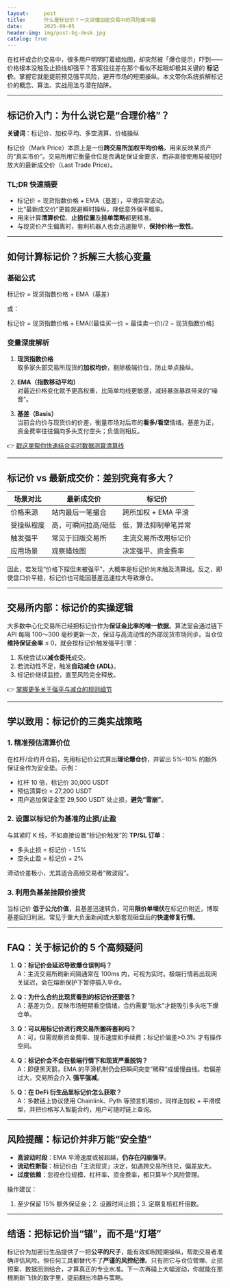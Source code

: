 ```yaml
---
layout:     post
title:      什么是标记价？一文读懂加密交易中的风险缓冲器
date:       2025-09-05
header-img: img/post-bg-desk.jpg
catalog: true
---
```


在杠杆或合约交易中，很多用户明明盯着蜡烛图，却突然被「爆仓提示」吓到——价格根本没触及止损线却强平？答案往往差在那个看似不起眼却极其关键的 **标记价**。掌握它就能提前预见强平风险，避开市场的短期操纵。本文带你系统拆解标记价的概念、算法、实战用法与潜在陷阱。

---

## 标记价入门：为什么说它是“合理价格”？

**关键词**：标记价、加权平均、多空清算、价格操纵

标记价（Mark Price）本质上是一份**跨交易所加权平均价格**，用来反映某资产的“真实市价”。交易所用它衡量仓位是否满足保证金要求，而非直接使用易被短时放大的最新成交价（Last Trade Price）。

### TL;DR 快速摘要

- 标记价 = 现货指数价格 + EMA（基差），平滑异常波动。  
- 比“最新成交价”更能规避瞬时操纵，降低意外强平概率。  
- 用来计算**清算价位**、**止损位置**及**挂单策略**都更精准。  
- 与现货价产生偏离时，套利机器人也会迅速搬平，**保持价格一致性**。

---

## 如何计算标记价？拆解三大核心变量

### 基础公式

标记价 = 现货指数价格 + EMA（基差）

或：

标记价 = 现货指数价格 + EMA[(最佳买一价 + 最佳卖一价)/2 − 现货指数价格]

### 变量深度解析

1. **现货指数价格**  
   取多家头部交易所现货的**加权均价**，剔除极端价位，防止单点操纵。

2. **EMA（指数移动平均）**  
   对最近价格变化赋予更高权重，比简单均线更敏感，减轻暴涨暴跌带来的“噪音”。

3. **基差（Basis）**  
   当前合约价与现货价的价差，衡量市场对后市的**看多/看空**情绪。基差为正，资金费率往往偏向多头支付空头；负值则相反。

👉 [戳这里帮你快速结合实时数据测算清算线](https://okxdog.com/)

---

## 标记价 vs 最新成交价：差别究竟有多大？

| 场景对比 | 最新成交价 | 标记价 |
|---------|------------|--------|
| 价格来源 | 站内最后一笔撮合 | 跨所加权 + EMA 平滑 |
| 受操纵程度 | 高，可瞬间拉高/砸低 | 低，算法抑制单笔异常 |
| 触发强平 | 常见于旧版交易所 | 主流交易所改用标记价 |
| 应用场景 | 观察蜡烛图 | 决定强平、资金费率 |

因此，若发现“价格下探但未被强平”，大概率是标记价尚未触及清算线。反之，即使盘口价平稳，标记价也可能因基差迅速拉大导致爆仓。

---

## 交易所内部：标记价的实操逻辑

大多数中心化交易所已经把标记价作为**保证金比率的唯一依据**。算法室会通过链下 API 每隔 100～300 毫秒更新一次，保证与高流动性的外部现货市场同步。当仓位**维持保证金率** ≤ 0，就会按标记价触发强平引擎：

1. 系统尝试以**减仓委托**成交。  
2. 若流动性不足，触发**自动减仓 (ADL)**。  
3. 标记价继续监控，直至风险完全释放。

👉 [掌握更多关于强平与减仓的规则细节](https://okxdog.com/)

---

## 学以致用：标记价的三类实战策略

### 1. 精准预估清算价位

在杠杆/合约开仓前，先用标记价公式算出**理论爆仓价**，并留出 5%–10% 的额外保证金作为安全垫。示例：

- 杠杆 10 倍，标记价 30,000 USDT  
- 预估清算价 = 27,200 USDT  
- 用户追加保证金至 29,500 USDT 处止损，**避免“雪崩”**。

### 2. 设置以标记价为基准的止损/止盈

与其紧盯 K 线，不如直接设置“标记价触发”的 **TP/SL 订单**：

- 多头止损 = 标记价 - 1.5%  
- 空头止盈 = 标记价 + 2%

滑动价差极小，尤其适合高频交易者“微波段”。

### 3. 利用负基差挂限价接货

当标记价 **低于公允价值**，且基差迅速转负，可用**限价单埋伏**在标记价附近，博取基差回归利润。常见于重大负面新闻或大额套现砸盘后的**快速修复行情**。

---

## FAQ：关于标记价的 5 个高频疑问

1. **Q：标记价会延迟导致爆仓误判吗？**  
   A：主流交易所刷新间隔通常在 100ms 内，可视为实时。极端行情若出现网关延迟，会在熔断保护下暂停插入平仓。

2. **Q：为什么合约比现货看到的标记价还要低？**  
   A：基差为负，反映市场短期看空情绪，合约需要“贴水”才能吸引多头吃下爆仓单。

3. **Q：可以用标记价进行跨交易所搬砖套利吗？**  
   A：可，但需观察资金费率、提币速度和手续费；标记价偏差>0.3% 才有操作空间。

4. **Q：标记价会不会在极端行情下和现货严重脱钩？**  
   A：即便黑天鹅，EMA 的平滑机制仍会把瞬间突变“稀释”成缓慢曲线。若偏差过大，交易所会介入 **强平强减**。

5. **Q：在 DeFi 衍生品里标记价怎么获取？**  
   A：多数链上协议使用 Chainlink、Pyth 等预言机喂价，同样走加权 + 平滑模型，并把价格写入智能合约，用户可随时链上查询。

---

## 风险提醒：标记价并非万能“安全垫”

- **高波动时段**：EMA 平滑速度或被超越，**仍存在闪崩强平**。  
- **流动性断裂**：标记价由「主流现货」决定，如遇跨交易所挤兑，偏差放大。  
- **过度依赖**：忽视仓位规模、杠杆率、资金费率，都只算半个风险管理。

操作建议：  
1. 至少保留 15% 额外保证金；2. 设置时间止损；3. 定期复核杠杆倍数。

---

## 结语：把标记价当“锚”，而不是“灯塔”

标记价为加密衍生品提供了一把**公平的尺子**，能有效抑制短期操纵，帮助交易者准确评估风险。但任何工具都替代不了**严谨的风控纪律**。只有把它与仓位管理、止损预案、数据回测结合，才算真正的专业水准。下一次再碰上大幅波动，你就能在那根刷新飞快的数字里，提前翻出冷静与策略。